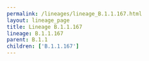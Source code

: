 ```yaml
---
permalink: /lineages/lineage_B.1.1.167.html
layout: lineage_page
title: Lineage B.1.1.167
lineage: B.1.1.167
parent: B.1.1
children: ['B.1.1.167']
---
```

